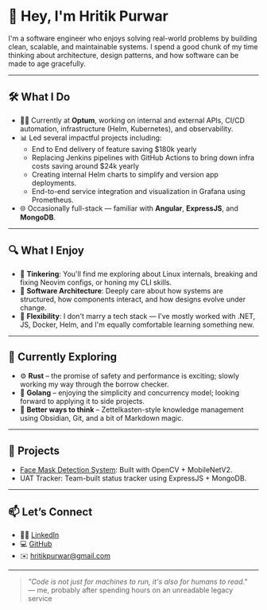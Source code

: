 # 👋 Hey, I'm Hritik Purwar

I'm a software engineer who enjoys solving real-world problems by building clean, scalable, and maintainable systems. I spend a good chunk of my time thinking about architecture, design patterns, and how software can be made to age gracefully.

---

## 🛠️ What I Do

- 👨‍💻 Currently at **Optum**, working on internal and external APIs, CI/CD automation, infrastructure (Helm, Kubernetes), and observability.
- 📊 Led several impactful projects including:
  - End to End delivery of feature saving $180k yearly
  - Replacing Jenkins pipelines with GitHub Actions to bring down infra costs saving around $24k yearly
  - Creating internal Helm charts to simplify and version app deployments.
  - End-to-end service integration and visualization in Grafana using Prometheus.
- 🌐 Occasionally full-stack — familiar with **Angular**, **ExpressJS**, and **MongoDB**.

---

## 🔍 What I Enjoy

- 🧩 **Tinkering**: You'll find me exploring about Linux internals, breaking and fixing Neovim configs, or honing my CLI skills.
- 🎯 **Software Architecture**: Deeply care about how systems are structured, how components interact, and how designs evolve under change.
- 🔄 **Flexibility**: I don't marry a tech stack — I’ve mostly worked with .NET, JS, Docker, Helm, and I'm equally comfortable learning something new.

---

## 🧪 Currently Exploring

- ⚙️ **Rust** – the promise of safety and performance is exciting; slowly working my way through the borrow checker.
- 🌱 **Golang** – enjoying the simplicity and concurrency model; looking forward to applying it to side projects.
- 🧠 **Better ways to think** – Zettelkasten-style knowledge management using Obsidian, Git, and a bit of Markdown magic.

---

## 🚀 Projects

- [Face Mask Detection System](https://github.com/hritikpurwar/facemaskdetector): Built with OpenCV + MobileNetV2.
- UAT Tracker: Team-built status tracker using ExpressJS + MongoDB.

---

## 📫 Let’s Connect

- 🧑‍💼 [LinkedIn](https://www.linkedin.com/in/hritik-purwar-373a52194)
- 💻 [GitHub](https://github.com/hritikpurwar)
- ✉️ hritikpurwar@gmail.com

---

> _"Code is not just for machines to run, it's also for humans to read."_  
> — me, probably after spending hours on an unreadable legacy service

